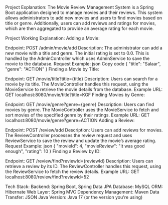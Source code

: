 Project Explanation: The Movie Review Management System is a Spring Boot application designed to manage movies and their reviews. This system allows administrators to add new movies and users to find movies based on title or genre. Additionally, users can add reviews and ratings for movies, which are then aggregated to provide an average rating for each movie.

Project Working Explanation: Adding a Movie:

Endpoint: POST /admin/movie/add Description: The administrator can add a new movie with a title and genre. The initial rating is set to 0.0. This is handled by the AdminController which uses AdminService to save the movie to the database. Request Example: json Copy code { "title": "Salaar", "genre": "ACTION" } Finding a Movie by Title:

Endpoint: GET /movie/title?title={title} Description: Users can search for a movie by its title. The MovieController handles this request, using the MovieService to retrieve the movie details from the database. Example URL: GET localhost:8080/movie/title?title=KGF Finding Movies by Genre:

Endpoint: GET /movie/genre?genre={genre} Description: Users can find movies by genre. The MovieController uses the MovieService to fetch and sort movies of the specified genre by their ratings. Example URL: GET localhost:8080/movie/genre?genre=ACTION Adding a Review:

Endpoint: POST /review/add Description: Users can add reviews for movies. The ReviewController processes the review request and uses ReviewService to save the review and update the movie’s average rating. Request Example: json { "movieId": 4, "movieReview": "It was good enough", "rating": 10 } Finding a Review by ID:

Endpoint: GET /review/find?reviewId={reviewId} Description: Users can retrieve a review by its ID. The ReviewController handles this request, using the ReviewService to fetch the review details. Example URL: GET localhost:8080/review/find?reviewId=52

Tech Stack: Backend: Spring Boot, Spring Data JPA Database: MySQL ORM: Hibernate Web Layer: Spring MVC Dependency Management: Maven Data Transfer: JSON Java Version: Java 17 (or the version you're using)
